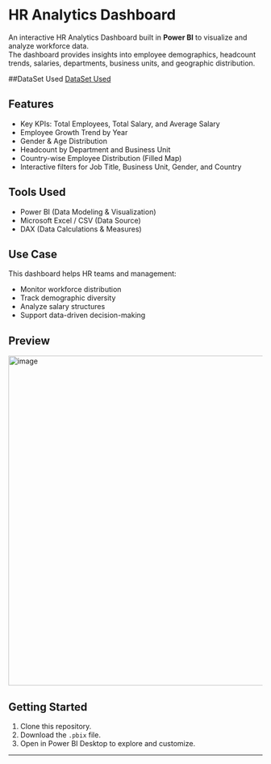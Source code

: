 # HR Analytics Dashboard

An interactive HR Analytics Dashboard built in **Power BI** to visualize and analyze workforce data.  
The dashboard provides insights into employee demographics, headcount trends, salaries, departments, business units, and geographic distribution.

##DataSet Used
<a href='https://github.com/ArsathMohamed351/HR-Analytics-Dashboard/blob/main/Employee%20Sample%20Data.xlsx'> DataSet Used</a>

## Features
- Key KPIs: Total Employees, Total Salary, and Average Salary
- Employee Growth Trend by Year
- Gender & Age Distribution
- Headcount by Department and Business Unit
- Country-wise Employee Distribution (Filled Map)
- Interactive filters for Job Title, Business Unit, Gender, and Country

## Tools Used
- Power BI (Data Modeling & Visualization)
- Microsoft Excel / CSV (Data Source)
- DAX (Data Calculations & Measures)

## Use Case
This dashboard helps HR teams and management:
- Monitor workforce distribution
- Track demographic diversity
- Analyze salary structures
- Support data-driven decision-making

## Preview
<img width="1168" height="652" alt="image" src="https://github.com/user-attachments/assets/bb9d3f99-8fec-4ab3-908a-b08771199daf" />


## Getting Started
1. Clone this repository.
2. Download the `.pbix` file.
3. Open in Power BI Desktop to explore and customize.

---

